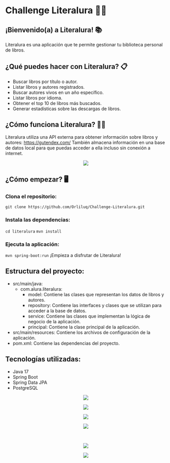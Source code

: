 # Challenge Literalura 👩‍💻
## ¡Bienvenido(a) a Literalura! 📚
Literalura es una aplicación que te permite gestionar tu biblioteca personal de libros.

## ¿Qué puedes hacer con Literalura? 📋
- Buscar libros por título o autor.
- Listar libros y autores registrados.
- Buscar autores vivos en un año específico.
- Listar libros por idioma.
- Obtener el top 10 de libros más buscados.
- Generar estadísticas sobre las descargas de libros.

## ¿Cómo funciona Literalura? 👩‍🏫
Literalura utiliza una API externa para obtener información sobre libros y autores: https://gutendex.com/ 
También almacena información en una base de datos local para que puedas acceder a ella incluso sin conexión a internet.

<p align="center">
  <img src="https://github.com/Orliluq/Challenge-Literalura/assets/122529721/3fee9ab7-19ad-43df-bca5-922cec6081b4" />
</p>

## ¿Cómo empezar? 🖥️

### Clona el repositorio:
`git clone https://github.com/Orliluq/Challenge-Literalura.git`

### Instala las dependencias:
`cd literalura`
`mvn install`

### Ejecuta la aplicación:
`mvn spring-boot:run`
¡Empieza a disfrutar de Literalura!

## Estructura del proyecto:
- src/main/java:
  - com.alura.literalura:
    - model: Contiene las clases que representan los datos de libros y autores.
    - repository: Contiene las interfaces y clases que se utilizan para acceder a la base de datos.
    - service: Contiene las clases que implementan la lógica de negocio de la aplicación.
    - principal: Contiene la clase principal de la aplicación.
- src/main/resources: Contiene los archivos de configuración de la aplicación.
- pom.xml: Contiene las dependencias del proyecto.

## Tecnologías utilizadas:
- Java 17
- Spring Boot
- Spring Data JPA
- PostgreSQL

<p align="center">
  <img src="https://github.com/Orliluq/Challenge-Literalura/assets/122529721/5f6975e0-a315-4a20-973b-30b682bf57c2" />
</p>

<p align="center">
  <img src="https://github.com/Orliluq/Challenge-Literalura/assets/122529721/6af07c8a-c639-49c6-842f-9828eda2b0a4" />
</p>

<p align="center">
  <img src="https://github.com/Orliluq/Challenge-Literalura/assets/122529721/16d14d57-8020-4bbf-9fdd-fc71662eb60a" />
</p>

<p align="center">
  <img src="https://github.com/Orliluq/Challenge-Literalura/assets/122529721/b67a7100-6b0d-4a89-b455-f91c29e663e1" />
</p>
</br>
<p align="center">
  <img src="https://github.com/Orliluq/Challenge-Literalura/assets/122529721/eeba9070-e83f-4547-91b6-61b0c62799e7" />
</p>

<p align="center">
  <img src="https://github.com/Orliluq/Challenge-Literalura/assets/122529721/c458ab92-ab59-47df-95f8-364f2c85be6b" />
</p>

